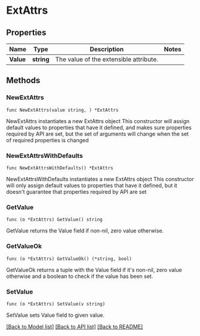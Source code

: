 # ExtAttrs

## Properties

Name | Type | Description | Notes
------------ | ------------- | ------------- | -------------
**Value** | **string** | The value of the extensible attribute. | 

## Methods

### NewExtAttrs

`func NewExtAttrs(value string, ) *ExtAttrs`

NewExtAttrs instantiates a new ExtAttrs object
This constructor will assign default values to properties that have it defined,
and makes sure properties required by API are set, but the set of arguments
will change when the set of required properties is changed

### NewExtAttrsWithDefaults

`func NewExtAttrsWithDefaults() *ExtAttrs`

NewExtAttrsWithDefaults instantiates a new ExtAttrs object
This constructor will only assign default values to properties that have it defined,
but it doesn't guarantee that properties required by API are set

### GetValue

`func (o *ExtAttrs) GetValue() string`

GetValue returns the Value field if non-nil, zero value otherwise.

### GetValueOk

`func (o *ExtAttrs) GetValueOk() (*string, bool)`

GetValueOk returns a tuple with the Value field if it's non-nil, zero value otherwise
and a boolean to check if the value has been set.

### SetValue

`func (o *ExtAttrs) SetValue(v string)`

SetValue sets Value field to given value.



[[Back to Model list]](../README.md#documentation-for-models) [[Back to API list]](../README.md#documentation-for-api-endpoints) [[Back to README]](../README.md)


